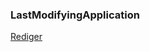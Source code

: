 ### LastModifyingApplication

[Rediger](https://github.com/FMDatahub/DataDictionary/tree/main/Properties/Administratively/LastModifyingApplication.md)
